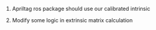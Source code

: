 1. Apriltag ros package should use our calibrated intrinsic

2. Modify some logic in extrinsic matrix calculation